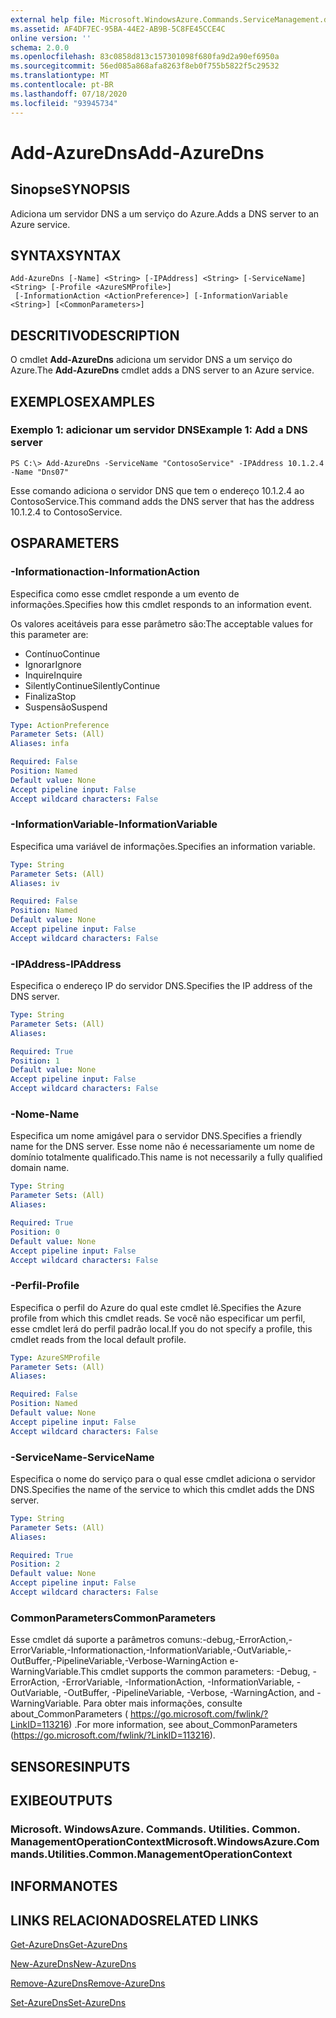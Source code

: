 ```yaml
---
external help file: Microsoft.WindowsAzure.Commands.ServiceManagement.dll-Help.xml
ms.assetid: AF4DF7EC-95BA-44E2-AB9B-5C8FE45CCE4C
online version: ''
schema: 2.0.0
ms.openlocfilehash: 83c0858d813c157301098f680fa9d2a90ef6950a
ms.sourcegitcommit: 56ed085a868afa8263f8eb0f755b5822f5c29532
ms.translationtype: MT
ms.contentlocale: pt-BR
ms.lasthandoff: 07/18/2020
ms.locfileid: "93945734"
---
```

# <span data-ttu-id="6e541-101">Add-AzureDns</span><span class="sxs-lookup"><span data-stu-id="6e541-101">Add-AzureDns</span></span>

## <span data-ttu-id="6e541-102">Sinopse</span><span class="sxs-lookup"><span data-stu-id="6e541-102">SYNOPSIS</span></span>
<span data-ttu-id="6e541-103">Adiciona um servidor DNS a um serviço do Azure.</span><span class="sxs-lookup"><span data-stu-id="6e541-103">Adds a DNS server to an Azure service.</span></span>

## <span data-ttu-id="6e541-104">SYNTAX</span><span class="sxs-lookup"><span data-stu-id="6e541-104">SYNTAX</span></span>

```
Add-AzureDns [-Name] <String> [-IPAddress] <String> [-ServiceName] <String> [-Profile <AzureSMProfile>]
 [-InformationAction <ActionPreference>] [-InformationVariable <String>] [<CommonParameters>]
```

## <span data-ttu-id="6e541-105">DESCRITIVO</span><span class="sxs-lookup"><span data-stu-id="6e541-105">DESCRIPTION</span></span>
<span data-ttu-id="6e541-106">O cmdlet **Add-AzureDns** adiciona um servidor DNS a um serviço do Azure.</span><span class="sxs-lookup"><span data-stu-id="6e541-106">The **Add-AzureDns** cmdlet adds a DNS server to an Azure service.</span></span>

## <span data-ttu-id="6e541-107">EXEMPLOS</span><span class="sxs-lookup"><span data-stu-id="6e541-107">EXAMPLES</span></span>

### <span data-ttu-id="6e541-108">Exemplo 1: adicionar um servidor DNS</span><span class="sxs-lookup"><span data-stu-id="6e541-108">Example 1: Add a DNS server</span></span>
```
PS C:\> Add-AzureDns -ServiceName "ContosoService" -IPAddress 10.1.2.4 -Name "Dns07"
```

<span data-ttu-id="6e541-109">Esse comando adiciona o servidor DNS que tem o endereço 10.1.2.4 ao ContosoService.</span><span class="sxs-lookup"><span data-stu-id="6e541-109">This command adds the DNS server that has the address 10.1.2.4 to ContosoService.</span></span>

## <span data-ttu-id="6e541-110">OS</span><span class="sxs-lookup"><span data-stu-id="6e541-110">PARAMETERS</span></span>

### <span data-ttu-id="6e541-111">-Informationaction</span><span class="sxs-lookup"><span data-stu-id="6e541-111">-InformationAction</span></span>
<span data-ttu-id="6e541-112">Especifica como esse cmdlet responde a um evento de informações.</span><span class="sxs-lookup"><span data-stu-id="6e541-112">Specifies how this cmdlet responds to an information event.</span></span>

<span data-ttu-id="6e541-113">Os valores aceitáveis para esse parâmetro são:</span><span class="sxs-lookup"><span data-stu-id="6e541-113">The acceptable values for this parameter are:</span></span>

- <span data-ttu-id="6e541-114">Contínuo</span><span class="sxs-lookup"><span data-stu-id="6e541-114">Continue</span></span>
- <span data-ttu-id="6e541-115">Ignorar</span><span class="sxs-lookup"><span data-stu-id="6e541-115">Ignore</span></span>
- <span data-ttu-id="6e541-116">Inquire</span><span class="sxs-lookup"><span data-stu-id="6e541-116">Inquire</span></span>
- <span data-ttu-id="6e541-117">SilentlyContinue</span><span class="sxs-lookup"><span data-stu-id="6e541-117">SilentlyContinue</span></span>
- <span data-ttu-id="6e541-118">Finaliza</span><span class="sxs-lookup"><span data-stu-id="6e541-118">Stop</span></span>
- <span data-ttu-id="6e541-119">Suspensão</span><span class="sxs-lookup"><span data-stu-id="6e541-119">Suspend</span></span>

```yaml
Type: ActionPreference
Parameter Sets: (All)
Aliases: infa

Required: False
Position: Named
Default value: None
Accept pipeline input: False
Accept wildcard characters: False
```

### <span data-ttu-id="6e541-120">-InformationVariable</span><span class="sxs-lookup"><span data-stu-id="6e541-120">-InformationVariable</span></span>
<span data-ttu-id="6e541-121">Especifica uma variável de informações.</span><span class="sxs-lookup"><span data-stu-id="6e541-121">Specifies an information variable.</span></span>

```yaml
Type: String
Parameter Sets: (All)
Aliases: iv

Required: False
Position: Named
Default value: None
Accept pipeline input: False
Accept wildcard characters: False
```

### <span data-ttu-id="6e541-122">-IPAddress</span><span class="sxs-lookup"><span data-stu-id="6e541-122">-IPAddress</span></span>
<span data-ttu-id="6e541-123">Especifica o endereço IP do servidor DNS.</span><span class="sxs-lookup"><span data-stu-id="6e541-123">Specifies the IP address of the DNS server.</span></span>

```yaml
Type: String
Parameter Sets: (All)
Aliases: 

Required: True
Position: 1
Default value: None
Accept pipeline input: False
Accept wildcard characters: False
```

### <span data-ttu-id="6e541-124">-Nome</span><span class="sxs-lookup"><span data-stu-id="6e541-124">-Name</span></span>
<span data-ttu-id="6e541-125">Especifica um nome amigável para o servidor DNS.</span><span class="sxs-lookup"><span data-stu-id="6e541-125">Specifies a friendly name for the DNS server.</span></span>
<span data-ttu-id="6e541-126">Esse nome não é necessariamente um nome de domínio totalmente qualificado.</span><span class="sxs-lookup"><span data-stu-id="6e541-126">This name is not necessarily a fully qualified domain name.</span></span>

```yaml
Type: String
Parameter Sets: (All)
Aliases: 

Required: True
Position: 0
Default value: None
Accept pipeline input: False
Accept wildcard characters: False
```

### <span data-ttu-id="6e541-127">-Perfil</span><span class="sxs-lookup"><span data-stu-id="6e541-127">-Profile</span></span>
<span data-ttu-id="6e541-128">Especifica o perfil do Azure do qual este cmdlet lê.</span><span class="sxs-lookup"><span data-stu-id="6e541-128">Specifies the Azure profile from which this cmdlet reads.</span></span>
<span data-ttu-id="6e541-129">Se você não especificar um perfil, esse cmdlet lerá do perfil padrão local.</span><span class="sxs-lookup"><span data-stu-id="6e541-129">If you do not specify a profile, this cmdlet reads from the local default profile.</span></span>

```yaml
Type: AzureSMProfile
Parameter Sets: (All)
Aliases: 

Required: False
Position: Named
Default value: None
Accept pipeline input: False
Accept wildcard characters: False
```

### <span data-ttu-id="6e541-130">-ServiceName</span><span class="sxs-lookup"><span data-stu-id="6e541-130">-ServiceName</span></span>
<span data-ttu-id="6e541-131">Especifica o nome do serviço para o qual esse cmdlet adiciona o servidor DNS.</span><span class="sxs-lookup"><span data-stu-id="6e541-131">Specifies the name of the service to which this cmdlet adds the DNS server.</span></span>

```yaml
Type: String
Parameter Sets: (All)
Aliases: 

Required: True
Position: 2
Default value: None
Accept pipeline input: False
Accept wildcard characters: False
```

### <span data-ttu-id="6e541-132">CommonParameters</span><span class="sxs-lookup"><span data-stu-id="6e541-132">CommonParameters</span></span>
<span data-ttu-id="6e541-133">Esse cmdlet dá suporte a parâmetros comuns:-debug,-ErrorAction,-ErrorVariable,-Informationaction,-InformationVariable,-OutVariable,-OutBuffer,-PipelineVariable,-Verbose-WarningAction e-WarningVariable.</span><span class="sxs-lookup"><span data-stu-id="6e541-133">This cmdlet supports the common parameters: -Debug, -ErrorAction, -ErrorVariable, -InformationAction, -InformationVariable, -OutVariable, -OutBuffer, -PipelineVariable, -Verbose, -WarningAction, and -WarningVariable.</span></span> <span data-ttu-id="6e541-134">Para obter mais informações, consulte about_CommonParameters ( https://go.microsoft.com/fwlink/?LinkID=113216) .</span><span class="sxs-lookup"><span data-stu-id="6e541-134">For more information, see about_CommonParameters (https://go.microsoft.com/fwlink/?LinkID=113216).</span></span>

## <span data-ttu-id="6e541-135">SENSORES</span><span class="sxs-lookup"><span data-stu-id="6e541-135">INPUTS</span></span>

## <span data-ttu-id="6e541-136">EXIBE</span><span class="sxs-lookup"><span data-stu-id="6e541-136">OUTPUTS</span></span>

### <span data-ttu-id="6e541-137">Microsoft. WindowsAzure. Commands. Utilities. Common. ManagementOperationContext</span><span class="sxs-lookup"><span data-stu-id="6e541-137">Microsoft.WindowsAzure.Commands.Utilities.Common.ManagementOperationContext</span></span>

## <span data-ttu-id="6e541-138">INFORMA</span><span class="sxs-lookup"><span data-stu-id="6e541-138">NOTES</span></span>

## <span data-ttu-id="6e541-139">LINKS RELACIONADOS</span><span class="sxs-lookup"><span data-stu-id="6e541-139">RELATED LINKS</span></span>

[<span data-ttu-id="6e541-140">Get-AzureDns</span><span class="sxs-lookup"><span data-stu-id="6e541-140">Get-AzureDns</span></span>](./Get-AzureDns.md)

[<span data-ttu-id="6e541-141">New-AzureDns</span><span class="sxs-lookup"><span data-stu-id="6e541-141">New-AzureDns</span></span>](./New-AzureDns.md)

[<span data-ttu-id="6e541-142">Remove-AzureDns</span><span class="sxs-lookup"><span data-stu-id="6e541-142">Remove-AzureDns</span></span>](./Remove-AzureDns.md)

[<span data-ttu-id="6e541-143">Set-AzureDns</span><span class="sxs-lookup"><span data-stu-id="6e541-143">Set-AzureDns</span></span>](./Set-AzureDns.md)


